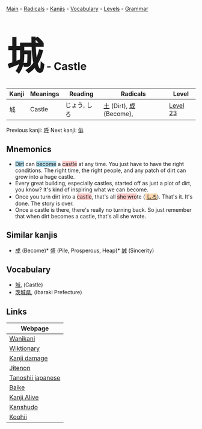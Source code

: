 <style> bigfont {font-size: 100px}</style>
[Main](../README.md) -
[Radicals](../radicals.md) -
[Kanjis](../kanjis.md) -
[Vocabulary](../vocabulary.md) -
[Levels](../levels.md) -
[Grammar](../grammar.md)
# <bigfont> 城</bigfont> - Castle 

| Kanji | Meanings | Reading | Radicals | Level |
| --- | --- | --- | --- | --- |
| 城 | Castle | じょう, しろ | [土](../radicals/土.md) (Dirt), [成](../radicals/成.md) (Become),  | [Level 23](../levels/wk_level23.md) |

Previous kanji: [呼](呼.md) Next kanji: [俳](俳.md) 

## Mnemonics
 * <span style="background-color:#ADD8E6"> Dirt</span> can <span style="background-color:#ADD8E6"> become</span> a <span style="background-color:#ffcccb"> castle</span> at any time. You just have to have the right conditions. The right time, the right people, and any patch of dirt can grow into a huge castle.
* Every great building, especially castles, started off as just a plot of dirt, you know? It's kind of inspiring what we can become.
* Once you turn dirt into a <span style="background-color:#ffcccb"> castle</span>, that's all <span style="background-color:#ffcccb"> she wro</span>te (<span style="background-color:#fed8b1"> [しろ](https://jisho.org/search/しろ)</span>). That's it. It's done. The story is over.
* Once a castle is there, there's really no turning back. So just remember that when dirt becomes a castle, that's all she wrote.


## Similar kanjis
 * [成](成.md) (Become)* [盛](盛.md) (Pile, Prosperous, Heap)* [誠](誠.md) (Sincerity)


## Vocabulary
 * [城](../vocabulary/城.md), (Castle)
* [茨城県](../vocabulary/城.md), (Ibaraki Prefecture)



## Links 

| Webpage |
| --- |
| [Wanikani          ](https://www.wanikani.com/kanji/城) |
| [Wiktionary        ](https://en.wiktionary.org/wiki/城) |
| [Kanji damage      ](http://www.kanjidamage.com/kanji/search?utf8=✓&q=城) |
| [Jitenon           ](https://jitenon.com/kanji/城) |
| [Tanoshii japanese ](https://www.tanoshiijapanese.com/dictionary/kanji.cfm?k=城) |
| [Baike             ](https://baike.baidu.com/item/城) |
| [Kanji Alive       ](https://app.kanjialive.com/城) |
| [Kanshudo          ](https://www.kanshudo.com/searchmn?q=城) |
| [Koohii            ](https://kanji.koohii.com/study/kanji/城) |
